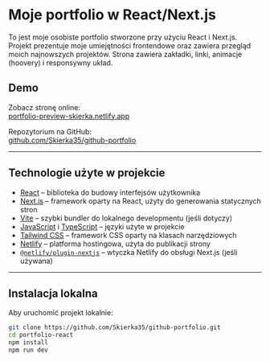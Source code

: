 # Moje portfolio w React/Next.js

To jest moje osobiste portfolio stworzone przy użyciu React i Next.js. Projekt prezentuje moje umiejętności frontendowe oraz zawiera przegląd moich najnowszych projektów. Strona zawiera zakładki, linki, animacje (hoovery) i responsywny układ.

## Demo

Zobacz stronę online:  
[portfolio-preview-skierka.netlify.app](https://687e39dbdd57dc41376885b1--portfolio-preview-skierka.netlify.app/)

Repozytorium na GitHub:  
[github.com/Skierka35/github-portfolio](https://github.com/Skierka35/github-portfolio/)

---

## Technologie użyte w projekcie

- [React](https://reactjs.org/) – biblioteka do budowy interfejsów użytkownika
- [Next.js](https://nextjs.org/) – framework oparty na React, użyty do generowania statycznych stron
- [Vite](https://vitejs.dev/) – szybki bundler do lokalnego developmentu (jeśli dotyczy)
- [JavaScript](https://developer.mozilla.org/pl/docs/Web/JavaScript) i [TypeScript](https://www.typescriptlang.org/) – języki użyte w projekcie
- [Tailwind CSS](https://tailwindcss.com/) – framework CSS oparty na klasach narzędziowych
- [Netlify](https://www.netlify.com/) – platforma hostingowa, użyta do publikacji strony
- [`@netlify/plugin-nextjs`](https://github.com/netlify/netlify-plugin-nextjs) – wtyczka Netlify do obsługi Next.js (jeśli używana)

---

## Instalacja lokalna

Aby uruchomić projekt lokalnie:

```bash
git clone https://github.com/Skierka35/github-portfolio.git
cd portfolio-react
npm install
npm run dev
